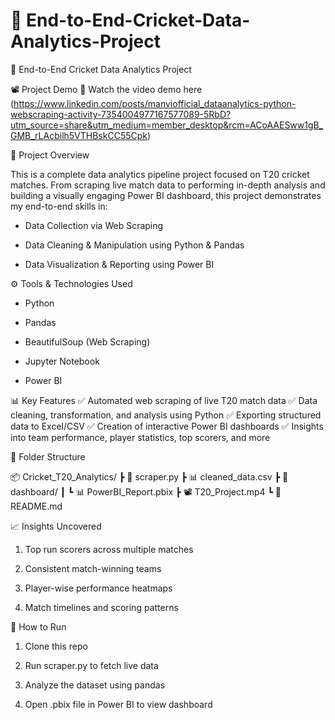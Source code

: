 # 🏏 End-to-End-Cricket-Data-Analytics-Project

🏏 End-to-End Cricket Data Analytics Project

📽️ Project Demo
🔗 Watch the video demo here (https://www.linkedin.com/posts/manviofficial_dataanalytics-python-webscraping-activity-7354004977167577089-5RbD?utm_source=share&utm_medium=member_desktop&rcm=ACoAAESww1gB_GMB_rLAcbilh5VTHBskCC55Cpk)

📌 Project Overview

This is a complete data analytics pipeline project focused on T20 cricket matches. From scraping live match data to performing in-depth analysis and building a visually engaging Power BI dashboard, this project demonstrates my end-to-end skills in:

- Data Collection via Web Scraping

- Data Cleaning & Manipulation using Python & Pandas

- Data Visualization & Reporting using Power BI

⚙️ Tools & Technologies Used

- Python

- Pandas

- BeautifulSoup (Web Scraping)

- Jupyter Notebook

- Power BI


📊 Key Features
✅ Automated web scraping of live T20 match data
✅ Data cleaning, transformation, and analysis using Python
✅ Exporting structured data to Excel/CSV
✅ Creation of interactive Power BI dashboards
✅ Insights into team performance, player statistics, top scorers, and more

📁 Folder Structure

📦 Cricket_T20_Analytics/
 ┣ 📜 scraper.py
 ┣ 📊 cleaned_data.csv
 ┣ 📁 dashboard/
 ┃ ┗ 📊 PowerBI_Report.pbix
 ┣ 📽️ T20_Project.mp4
 ┗ 📘 README.md

📈 Insights Uncovered

1) Top run scorers across multiple matches

2) Consistent match-winning teams

3) Player-wise performance heatmaps

4) Match timelines and scoring patterns

🚀 How to Run

1) Clone this repo

2) Run scraper.py to fetch live data

3) Analyze the dataset using pandas

4) Open .pbix file in Power BI to view dashboard

